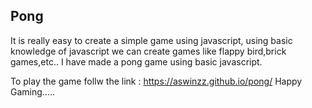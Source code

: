 ## Pong
It is really easy to create a simple game using javascript, using basic knowledge of javascript we can create games like flappy bird,brick games,etc..
I have made a pong game using basic javascript.

To play the game follw the link : https://aswinzz.github.io/pong/
Happy Gaming.....
